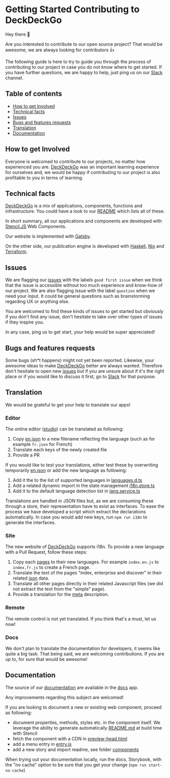 # Getting Started Contributing to DeckDeckGo

Hey there 👋

Are you interested to contribute to our open source project? That would be awesome, we are always looking for contributors 👍

The following guide is here to try to guide you through the process of contributing to our project in case you do not know where to get started. If you have further questions, we are happy to help, just ping us on our [Slack](https://join.slack.com/t/deckdeckgo/shared_invite/enQtNzM0NjMwOTc3NTI0LTBlNmFhODNhYmRkMWUxZmU4ZTQ2MDJiNjlmYWZiODNjMDU5OGRjYThlZmZjMTc5YmQ3MzUzMDlhMzk0ZDgzMDY) channel.

## Table of contents

- [How to get Involved](#how-to-get-involved)
- [Technical facts](#technical-facts)
- [Issues](#issues)
- [Bugs and features requests](#bugs-and-features-requests)
- [Translation](#translation)
- [Documentation](#documentation)

## How to get Involved

Everyone is welcomed to contribute to our projects, no matter how experienced you are. [DeckDeckGo] was an important learning experience for ourselves and, we would be happy if contributing to our project is also profitable to you in terms of learning.

## Technical facts

[DeckDeckGo] is a mix of applications, components, functions and infrastructure. You could have a look to our [README](README.md) which lists all of these.

In short summary, all our applications and components are developed with [Stencil.JS](https://stenciljs.com) Web Components.

Our website is implemented with [Gatsby](https://www.gatsbyjs.com/).

On the other side, our publication engine is developed with [Haskell](https://www.haskell.org/), [Nix](https://nixos.org/nix/) and [Terraform](https://www.terraform.io/).

## Issues

We are flagging our [issues](https://github.com/deckgo/deckdeckgo/issues) with the labels `good first issue` when we think that the issue is accessible without too much experience and know-how of our project. We are also flagging issue with the label `question` when we need your input. It could be general questions such as brainstorming regarding UX or anything else.

You are welcomed to find these kinds of issues to get started but obviously if you don't find any issue, don't hesitate to take over other types of issues if they inspire you.

In any case, ping us to get start, your help would be super appreciated!

## Bugs and features requests

Some bugs (sh\*t happens) might not yet been reported. Likewise, your awesome ideas to make [DeckDeckGo] better are always wanted. Therefore don't hesitate to open new [issues](https://github.com/deckgo/deckdeckgo/issues) but if you are unsure about if it's the right place or if you would like to discuss it first, go to [Slack](https://join.slack.com/t/deckdeckgo/shared_invite/enQtNzM0NjMwOTc3NTI0LTBlNmFhODNhYmRkMWUxZmU4ZTQ2MDJiNjlmYWZiODNjMDU5OGRjYThlZmZjMTc5YmQ3MzUzMDlhMzk0ZDgzMDY) for that purpose.

## Translation

We would be grateful to get your help to translate our apps!

### Editor

The online editor ([studio](https://github.com/deckgo/deckdeckgo/tree/master/studio)) can be translated as following:

1. Copy [en.json](https://github.com/deckgo/deckdeckgo/blob/main/studio/src/assets/i18n/en.json) to a new filename reflecting the language (such as for example `fr.json` for French)
2. Translate each keys of the newly created file
3. Provide a PR

If you would like to test your translations, either test these by overwriting temporarily [en.json](https://github.com/deckgo/deckdeckgo/blob/main/studio/src/assets/i18n/en.json) or add the new language as following:

1. Add it the to the list of supported languages in [languages.d.ts](https://github.com/deckgo/deckdeckgo/blob/main/studio/src/app/definitions/languages.d.ts)
2. Add a related dynamic import in the state management [i18n.store.ts](https://github.com/deckgo/deckdeckgo/blob/bdc79b9cd1f52171bab2f772fa6905c710f3b2e0/studio/src/app/stores/i18n.store.ts#L11)
3. Add it to the default language detection list in [lang.service.ts](https://github.com/deckgo/deckdeckgo/blob/bdc79b9cd1f52171bab2f772fa6905c710f3b2e0/studio/src/app/services/lang/lang.service.ts#L36)

Translations are handled in JSON files but, as we are consuming these through a store, their representation have to exist as interfaces.
To ease the process we have developed a script which extract the declarations automatically.
In case you would add new keys, run `npm run i18n` to generate the interfaces.

### Site

The new website of [DeckDeckGo] supports i18n. To provide a new language with a Pull Request, follow these steps:

1. Copy each [pages](https://github.com/deckgo/deckdeckgo/tree/master/site/src/pages/) to their new languages. For example `index.en.js` to `index.fr.js` to create a French page.
2. Translate the text of the pages "index, enterprise and discover" in their related [json](https://github.com/deckgo/deckdeckgo/tree/master/site/src/assets/i18n/) data.
3. Translate all other pages directly in their related Javascript files (we did not extract the text from the "simple" page).
4. Provide a translation for the [meta](https://github.com/deckgo/deckdeckgo/blob/main/site/gatsby-config.js) description.

### Remote

The remote control is not yet translated. If you think that's a must, let us now!

### Docs

We don't plan to translate the documentation for developers, it seems like quite a big task. That being said, we are welcoming contributions. If you are up to, for sure that would be awesome!

## Documentation

The source of our [documentation](https://docs.deckdeckgo.com) are available in the [docs](https://github.com/deckgo/deckdeckgo/tree/main/docs) app.

Any improvements regarding this subject are welcomed!

If you are looking to document a new or existing web component, proceed as following:

- document properties, methods, styles etc. in the component itself. We leverage the ability to generate automatically [README.md](https://stenciljs.com/docs/docs-readme) at build time with Stencil
- fetch the component with a CDN in [preview-head.html](https://github.com/deckgo/deckdeckgo/blob/main/docs/.storybook/preview-head.html)
- add a menu entry in [entry.js](https://github.com/deckgo/deckdeckgo/blob/main/docs/.storybook/preview.js)
- add a new story and import readme, see folder [components](https://github.com/deckgo/deckdeckgo/tree/main/docs/src/stories/components)

When trying out your documentation locally, run the docs, Storybook, with the "no cache" option to be sure that you get your change (`npm run start-no-cache`)

[deckdeckgo]: https://deckdeckgo.com
